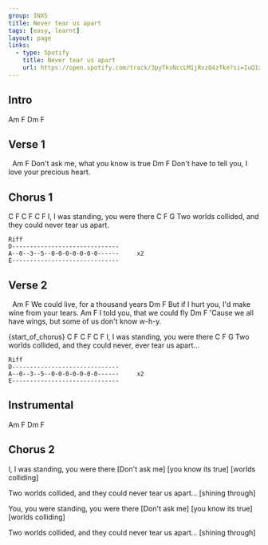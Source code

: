 ```yaml
---
group: INXS
title: Never tear us apart
tags: [easy, learnt]
layout: page
links:
  - type: Spotify
    title: Never tear us apart
    url: https://open.spotify.com/track/3pyTksNccLM1jRvzQ4zTke?si=IuQ1z9WpSiexwj-9Oi95dg
---
```


## Intro

Am F Dm F

## Verse 1

&nbsp;       Am               F
Don't ask me, what you know is true
              Dm          F
Don't have to tell you, I love your precious heart.

## Chorus 1

C F       C       F         C     F
I, I was standing, you were there
               C    F               G
Two worlds collided, and they could never tear us apart.

```chordpro
Riff
D------------------------------
A--0--3--5--0-0-0-0-0-0-0------     x2
E------------------------------
```

## Verse 2

&nbsp;         Am           F
We could live, for a thousand years
          Dm                 F
But if I hurt you, I'd make wine from your tears.
    Am           F
I told you, that we could fly
          Dm                   F
'Cause we all have wings, but some of us don't know w-h-y.

{start_of_chorus}
C F       C       F         C     F
I, I was standing, you were there
               C    F               G
Two worlds collided, and they could never, ever tear us apart...

```chordpro
Riff
D------------------------------
A--0--3--5--0-0-0-0-0-0-0------     x2
E------------------------------
```

## Instrumental

Am F Dm F

## Chorus 2

I,             I was standing,             you were there
 [Don't ask me]          [you know its true]          [worlds colliding]

Two worlds collided,               and they could never tear us apart...
                  [shining through]

You,        you were standing,              you were there
[Don't ask me]             [you know its true]        [worlds colliding]

Two worlds collided,             and they could never tear us apart...
                  [shining through]

